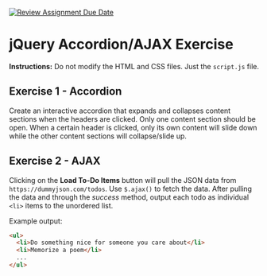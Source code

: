 [![Review Assignment Due Date](https://classroom.github.com/assets/deadline-readme-button-22041afd0340ce965d47ae6ef1cefeee28c7c493a6346c4f15d667ab976d596c.svg)](https://classroom.github.com/a/AJOWesEh)
# jQuery Accordion/AJAX Exercise

**Instructions:** Do not modify the HTML and CSS files. Just the `script.js` file.

## Exercise 1 - Accordion

Create an interactive accordion that expands and collapses content sections when the headers are clicked. Only one content section should be open. When a certain header is clicked, only its own content will slide down while the other content sections will collapse/slide up.


## Exercise 2 - AJAX

Clicking on the **Load To-Do Items** button will pull the JSON data from `https://dummyjson.com/todos`. Use `$.ajax()` to fetch the data. After pulling the data and through the *success* method, output each todo as individual `<li>` items to the unordered list.

Example output:

```html
<ul>
  <li>Do something nice for someone you care about</li>
  <li>Memorize a poem</li>
  ...
</ul>
```
